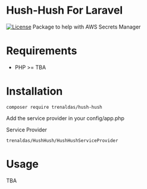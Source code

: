 Hush-Hush For Laravel
=======================
[![License](https://poser.pugx.org/phpunit/phpunit/license)](https://packagist.org/packages/trenaldas/hush-hush)
Package to help with AWS Secrets Manager


Requirements
============

* PHP >= TBA

Installation
============

    composer require trenaldas/hush-hush

Add the service provider in your config/app.php

Service Provider

    trenaldas/HushHush/HushHushServiceProvider


Usage
=====

TBA

